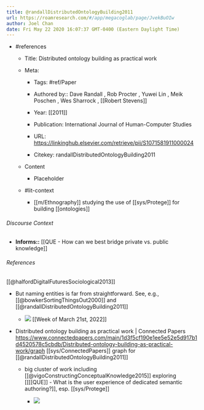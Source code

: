 ```yaml
---
title: @randallDistributedOntologyBuilding2011
url: https://roamresearch.com/#/app/megacoglab/page/JvekBuOIw
author: Joel Chan
date: Fri May 22 2020 16:07:37 GMT-0400 (Eastern Daylight Time)
---
```


- #references

    - Title: Distributed ontology building as practical work

    - Meta:

        - Tags: #ref/Paper

        - Authored by::  Dave Randall ,  Rob Procter ,  Yuwei Lin ,  Meik Poschen ,  Wes Sharrock ,  [[Robert Stevens]]

        - Year: [[2011]]

        - Publication: International Journal of Human-Computer Studies

        - URL: https://linkinghub.elsevier.com/retrieve/pii/S1071581911000024

        - Citekey: randallDistributedOntologyBuilding2011

    - Content

        - Placeholder

    - #lit-context

        - [[m/Ethnography]] studying the use of [[sys/Protege]] for building [[ontologies]]

###### Discourse Context

- **Informs::** [[QUE - How can we best bridge private vs. public knowledge]]

###### References

[[@halfordDigitalFuturesSociological2013]]

- But naming entities is far from straightforward. See, e.g., [[@bowkerSortingThingsOut2000]] and [[@randallDistributedOntologyBuilding2011]]

    - ![](https://firebasestorage.googleapis.com/v0/b/firescript-577a2.appspot.com/o/imgs%2Fapp%2Fmegacoglab%2FzYhdbtf4dB.png?alt=media&token=e9d60c6d-358e-4620-880d-e7cdf6360d82)
[[Week of March 21st, 2022]]

- Distributed ontology building as practical work | Connected Papers https://www.connectedpapers.com/main/1d3f5cf190e1ee5e52e5d917b1d4520578c5cbdb/Distributed-ontology-building-as-practical-work/graph [[sys/ConnectedPapers]] graph for [[@randallDistributedOntologyBuilding2011]]

    - big cluster of work including [[@vigoConstructingConceptualKnowledge2015]] exploring [[[[QUE]] - What is the user experience of dedicated semantic authoring?]], esp. [[sys/Protege]]

        - ![](https://firebasestorage.googleapis.com/v0/b/firescript-577a2.appspot.com/o/imgs%2Fapp%2Fmegacoglab%2FGpylQlAYeY.41.51.gif?alt=media&token=d47c4e44-6f69-4472-a5e3-8b305075f932)
